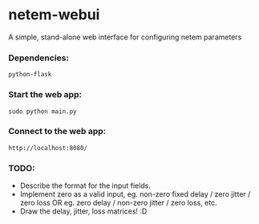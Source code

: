 netem-webui
===========

A simple, stand-alone web interface for configuring netem parameters

### Dependencies:
	python-flask

### Start the web app:
	sudo python main.py

### Connect to the web app:
	http://localhost:8080/

### TODO:
* Describe the format for the input fields.
* Implement zero as a valid input, eg. non-zero fixed delay / zero jitter / zero loss OR eg. zero delay / non-zero jitter / zero loss, etc.
* Draw the delay, jitter, loss matrices! :D
